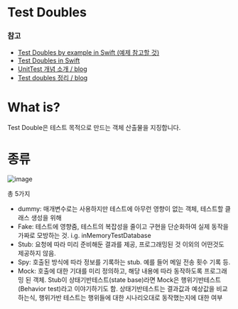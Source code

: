 # Test Doubles

### 참고 
- [Test Doubles by example in Swift (예제 참고할 것)](https://medium.com/@pena.fernan/test-doubles-by-example-in-swift-558e9f47de52)
- [Test Doubles in Swift](https://bocato.medium.com/test-doubles-in-swift-68d04884de73)
- [UnitTest 개념 소개 / blog](https://hcn1519.github.io/articles/2021-09/unittest)
- [Test doubles 정리 / blog](https://brunch.co.kr/@tilltue/55)

# What is?
Test Double은 테스트 목적으로 만드는 객체 산출물을 지징합니다. 

# 종류 
![image](https://github.com/jaehoon9186/study/assets/83233720/72444a07-abe2-4840-a7ef-5e9a7df4b580)


총 5가지  

* dummy: 매개변수로는 사용하지만 테스트에 아무런 영향이 없는 객체, 테스트할 클래스 생성을 위해 
* Fake: 테스트에 영향줌, 테스트의 복잡성을 줄이고 구현을 단순화하여 실제 동작을 가짜로 모방하는 것. i.g. inMemoryTestDatabase
* Stub: 요청에 따라 미리 준비해둔 결과를 제공, 프로그래밍된 것 이외의 어떤것도 제공하지 않음. 
* Spy: 호출된 방식에 따라 정보를 기록하는 stub. 예를 들어 메일 전송 횟수 기록 등.
* Mock: 호출에 대한 기대를 미리 정의하고, 해당 내용에 따라 동작하도록 프로그래밍 된 객체. Stub이 상태기반테스트(state base)라면 Mock은 행위기반테스트(Behavior test)라고 이야기하기도 함. 상태기반테스트는 결과값과 예상값을 비교하는식, 행위가반 테스트는 행위들에 대한 시나리오대로 동작했는지에 대한 여부
